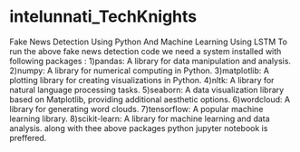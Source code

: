 # intelunnati_TechKnights
Fake News Detection Using Python And Machine Learning Using LSTM
To run the above fake news detection code we need a system installed with following packages :
  1)pandas: A library for data manipulation and analysis.
  2)numpy: A library for numerical computing in Python.
  3)matplotlib: A plotting library for creating visualizations in Python.
  4)nltk: A library for natural language processing tasks.
  5)seaborn: A data visualization library based on Matplotlib, providing additional aesthetic options.
  6)wordcloud: A library for generating word clouds.
  7)tensorflow: A popular machine learning library.
  8)scikit-learn: A library for machine learning and data analysis.
along with thee above packages python jupyter notebook is preffered.
